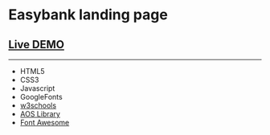 # Easybank landing page

## [Live DEMO](https://dvdolivera.github.io/EasyBank/)
___

+ HTML5
+ CSS3
+ Javascript
+ GoogleFonts
+ [w3schools](https://www.w3schools.com/)
+ [AOS Library](https://michalsnik.github.io/aos/)
+ [Font Awesome](https://fontawesome.com/)
